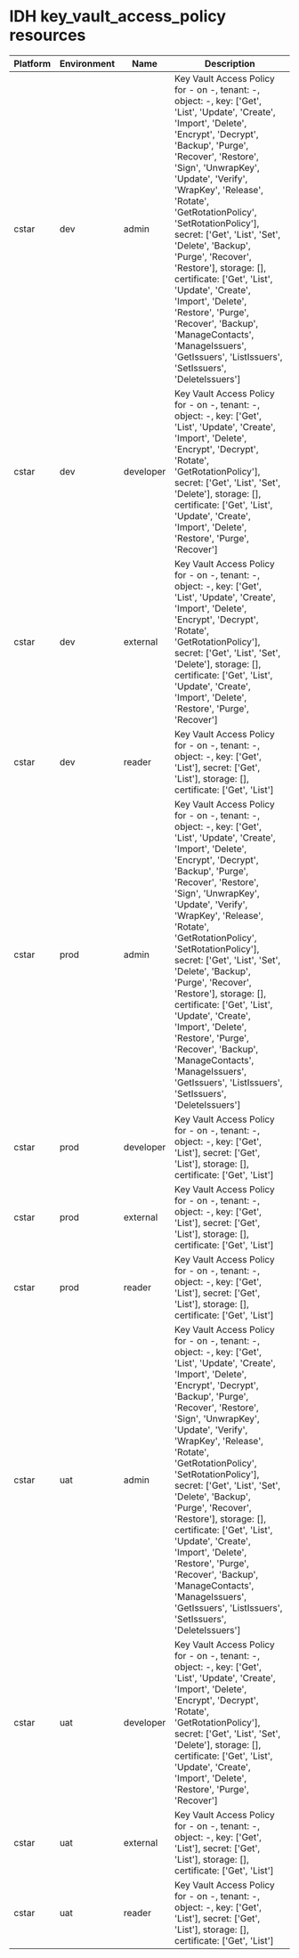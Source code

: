 # IDH key_vault_access_policy resources
|Platform| Environment| Name | Description | 
|------|---------|----|---|
|cstar|dev|admin| Key Vault Access Policy for - on -, tenant: -, object: -, key: ['Get', 'List', 'Update', 'Create', 'Import', 'Delete', 'Encrypt', 'Decrypt', 'Backup', 'Purge', 'Recover', 'Restore', 'Sign', 'UnwrapKey', 'Update', 'Verify', 'WrapKey', 'Release', 'Rotate', 'GetRotationPolicy', 'SetRotationPolicy'], secret: ['Get', 'List', 'Set', 'Delete', 'Backup', 'Purge', 'Recover', 'Restore'], storage: [], certificate: ['Get', 'List', 'Update', 'Create', 'Import', 'Delete', 'Restore', 'Purge', 'Recover', 'Backup', 'ManageContacts', 'ManageIssuers', 'GetIssuers', 'ListIssuers', 'SetIssuers', 'DeleteIssuers'] |
|cstar|dev|developer| Key Vault Access Policy for - on -, tenant: -, object: -, key: ['Get', 'List', 'Update', 'Create', 'Import', 'Delete', 'Encrypt', 'Decrypt', 'Rotate', 'GetRotationPolicy'], secret: ['Get', 'List', 'Set', 'Delete'], storage: [], certificate: ['Get', 'List', 'Update', 'Create', 'Import', 'Delete', 'Restore', 'Purge', 'Recover'] |
|cstar|dev|external| Key Vault Access Policy for - on -, tenant: -, object: -, key: ['Get', 'List', 'Update', 'Create', 'Import', 'Delete', 'Encrypt', 'Decrypt', 'Rotate', 'GetRotationPolicy'], secret: ['Get', 'List', 'Set', 'Delete'], storage: [], certificate: ['Get', 'List', 'Update', 'Create', 'Import', 'Delete', 'Restore', 'Purge', 'Recover'] |
|cstar|dev|reader| Key Vault Access Policy for - on -, tenant: -, object: -, key: ['Get', 'List'], secret: ['Get', 'List'], storage: [], certificate: ['Get', 'List'] |
|cstar|prod|admin| Key Vault Access Policy for - on -, tenant: -, object: -, key: ['Get', 'List', 'Update', 'Create', 'Import', 'Delete', 'Encrypt', 'Decrypt', 'Backup', 'Purge', 'Recover', 'Restore', 'Sign', 'UnwrapKey', 'Update', 'Verify', 'WrapKey', 'Release', 'Rotate', 'GetRotationPolicy', 'SetRotationPolicy'], secret: ['Get', 'List', 'Set', 'Delete', 'Backup', 'Purge', 'Recover', 'Restore'], storage: [], certificate: ['Get', 'List', 'Update', 'Create', 'Import', 'Delete', 'Restore', 'Purge', 'Recover', 'Backup', 'ManageContacts', 'ManageIssuers', 'GetIssuers', 'ListIssuers', 'SetIssuers', 'DeleteIssuers'] |
|cstar|prod|developer| Key Vault Access Policy for - on -, tenant: -, object: -, key: ['Get', 'List'], secret: ['Get', 'List'], storage: [], certificate: ['Get', 'List'] |
|cstar|prod|external| Key Vault Access Policy for - on -, tenant: -, object: -, key: ['Get', 'List'], secret: ['Get', 'List'], storage: [], certificate: ['Get', 'List'] |
|cstar|prod|reader| Key Vault Access Policy for - on -, tenant: -, object: -, key: ['Get', 'List'], secret: ['Get', 'List'], storage: [], certificate: ['Get', 'List'] |
|cstar|uat|admin| Key Vault Access Policy for - on -, tenant: -, object: -, key: ['Get', 'List', 'Update', 'Create', 'Import', 'Delete', 'Encrypt', 'Decrypt', 'Backup', 'Purge', 'Recover', 'Restore', 'Sign', 'UnwrapKey', 'Update', 'Verify', 'WrapKey', 'Release', 'Rotate', 'GetRotationPolicy', 'SetRotationPolicy'], secret: ['Get', 'List', 'Set', 'Delete', 'Backup', 'Purge', 'Recover', 'Restore'], storage: [], certificate: ['Get', 'List', 'Update', 'Create', 'Import', 'Delete', 'Restore', 'Purge', 'Recover', 'Backup', 'ManageContacts', 'ManageIssuers', 'GetIssuers', 'ListIssuers', 'SetIssuers', 'DeleteIssuers'] |
|cstar|uat|developer| Key Vault Access Policy for - on -, tenant: -, object: -, key: ['Get', 'List', 'Update', 'Create', 'Import', 'Delete', 'Encrypt', 'Decrypt', 'Rotate', 'GetRotationPolicy'], secret: ['Get', 'List', 'Set', 'Delete'], storage: [], certificate: ['Get', 'List', 'Update', 'Create', 'Import', 'Delete', 'Restore', 'Purge', 'Recover'] |
|cstar|uat|external| Key Vault Access Policy for - on -, tenant: -, object: -, key: ['Get', 'List'], secret: ['Get', 'List'], storage: [], certificate: ['Get', 'List'] |
|cstar|uat|reader| Key Vault Access Policy for - on -, tenant: -, object: -, key: ['Get', 'List'], secret: ['Get', 'List'], storage: [], certificate: ['Get', 'List'] |
